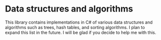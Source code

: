 # Data structures and algorithms
This library contains implementations in C# of various data structures and algorithms such as trees, hash tables, and sorting algorithms.
I plan to expand this list in the future. I will be glad if you decide to help me with this.
